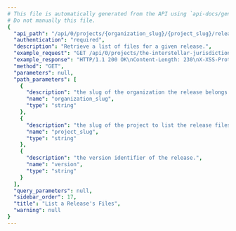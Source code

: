 ```yaml
---
# This file is automatically generated from the API using `api-docs/generate.py`
# Do not manually this file.
{
  "api_path": "/api/0/projects/{organization_slug}/{project_slug}/releases/{version}/files/", 
  "authentication": "required", 
  "description": "Retrieve a list of files for a given release.", 
  "example_request": "GET /api/0/projects/the-interstellar-jurisdiction/pump-station/releases/4fbabfcf8ea7042126fa6888d9bf89d7473d7014/files/ HTTP/1.1\nHost: sentry.io\nAuthorization: Bearer {base64-encoded-key-here}", 
  "example_response": "HTTP/1.1 200 OK\nContent-Length: 230\nX-XSS-Protection: 1; mode=block\nX-Content-Type-Options: nosniff\nContent-Language: en\nVary: Accept-Language, Cookie\nLink: <https://sentry.io/api/0/projects/the-interstellar-jurisdiction/pump-station/releases/4fbabfcf8ea7042126fa6888d9bf89d7473d7014/files/?&cursor=100:-1:1>; rel=\"previous\"; results=\"false\"; cursor=\"100:-1:1\", <https://sentry.io/api/0/projects/the-interstellar-jurisdiction/pump-station/releases/4fbabfcf8ea7042126fa6888d9bf89d7473d7014/files/?&cursor=100:1:0>; rel=\"next\"; results=\"false\"; cursor=\"100:1:0\"\nAllow: GET, POST, HEAD, OPTIONS\nX-Frame-Options: deny\nContent-Type: application/json\n\n[\n  {\n    \"dateCreated\": \"2018-09-19T21:07:18.403Z\", \n    \"dist\": null, \n    \"headers\": {\n      \"Content-Type\": \"text/plain; encoding=utf-8\"\n    }, \n    \"id\": \"1\", \n    \"name\": \"/demo/message-for-you.txt\", \n    \"sha1\": \"2ef7bde608ce5404e97d5f042f95f89f1c232871\", \n    \"size\": 12\n  }\n]", 
  "method": "GET", 
  "parameters": null, 
  "path_parameters": [
    {
      "description": "the slug of the organization the release belongs to.", 
      "name": "organization_slug", 
      "type": "string"
    }, 
    {
      "description": "the slug of the project to list the release files of.", 
      "name": "project_slug", 
      "type": "string"
    }, 
    {
      "description": "the version identifier of the release.", 
      "name": "version", 
      "type": "string"
    }
  ], 
  "query_parameters": null, 
  "sidebar_order": 17, 
  "title": "List a Release's Files", 
  "warning": null
}
---
```

